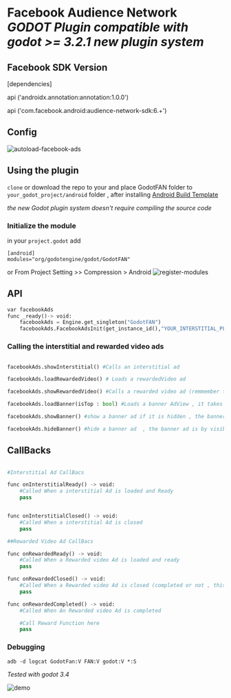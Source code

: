 # Facebook Audience Network *GODOT Plugin compatible with godot >= 3.2.1 new plugin system*

## Facebook SDK Version
[dependencies]

api ('androidx.annotation:annotation:1.0.0')

api ('com.facebook.android:audience-network-sdk:6.+')
    
## Config

![autoload-facebook-ads](https://user-images.githubusercontent.com/14333871/178789209-4e76dd5d-4426-44e1-829e-996f3a47ebe0.png)

## Using the plugin

`clone` or download the repo to your and place GodotFAN folder to  `your_godot_project/android` folder   , after installing [Android Build Template](https://docs.godotengine.org/en/stable/getting_started/workflow/export/android_custom_build.html)

*the new Godot plugin system doesn't require compiling the source code*


### Initialize the module
in your `project.godot` add 
```
[android]
modules="org/godotengine/godot/GodotFAN"
```
or From Project Setting >> Compression > Android
![register-modules](https://user-images.githubusercontent.com/14333871/178789232-8b8ce7f6-fb22-4031-ac96-247ffbc1a02e.png)

## API 
```python
var facebookAds
func _ready()-> void:
	facebookAds = Engine.get_singleton("GodotFAN")
	facebookAds.FacebookAdsInit(get_instance_id(),"YOUR_INTERSTITIAL_PLACEMENT_id","YOUR_REWARDED_VIDEO_PLACEMENT_id" , "YOUR_BANNER_PLACEMENT_id")
```

### Calling the interstitial and rewarded video ads

```python

facebookAds.showInterstitial() #Calls an interstitial ad

facebookAds.loadRewardedVideo() # Loads a rewardedVideo ad

facebookAds.showRewardedVideo() #Calls a rewarded video ad (remmember to call loadRewardedVideo() before showing a rewarded video)

facebookAds.loadBanner(isTop : bool) #Loads a banner AdView , it takes a bool parameter , true for banner in the TOP , false for a banner in the BOTTOM

facebookAds.showBanner() #show a banner ad if it is hidden , the banner ad is by visible by default

facebookAds.hideBanner() #hide a banner ad  , the banner ad is by visible by default 

```

## CallBacks

```python

#Interstitial Ad CallBacs

func onInterstitialReady() -> void:
	#Called When a interstitial Ad is loaded and Ready
	pass


func onInterstitialClosed() -> void:
	#Called When a interstitial Ad is closed
	pass

##Rewarded Video Ad CallBacs

func onRewardedReady() -> void:
	#Called When a Rewarded video Ad is loaded and ready
	pass

func onRewardedClosed() -> void:
	#Called When a Rewarded video Ad is closed (completed or not , this only detects the close action)
	pass

func onRewardedCompleted() -> void:
	#Called When An Rewarded video Ad is completed

	#Call Reward Function here
	pass


```

### Debugging

`adb -d logcat GodotFan:V FAN:V godot:V *:S`

*Tested with godot 3.4*

![demo](/facebook-ads-example/demo.gif)
